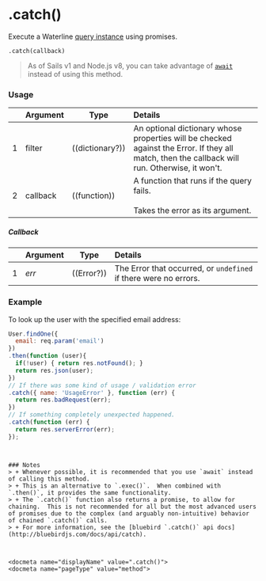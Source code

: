 # .catch()

Execute a Waterline [query instance](http://sailsjs.com/documentation/reference/waterline-orm/queries) using promises.

```usage
.catch(callback)
```

> As of Sails v1 and Node.js v8, you can take advantage of [`await`](https://sailsjs.com/documentation/reference/waterline-orm/queries) instead of using this method.

### Usage

|   |     Argument        | Type                                         | Details                            |
|---|:--------------------|----------------------------------------------|:-----------------------------------|
| 1 |   filter            | ((dictionary?))                              | An optional dictionary whose properties will be checked against the Error. If they all match, then the callback will run. Otherwise, it won't.
| 2 |   callback          | ((function))                                 | A function that runs if the query fails.<br/><br/> Takes the error as its argument.


##### Callback

|   |     Argument        | Type                | Details |
|---|:--------------------|---------------------|:---------------------------------------------------------------------------------|
| 1 |   _err_             | ((Error?))          | The Error that occurred, or `undefined` if there were no errors.


### Example

To look up the user with the specified email address:

```javascript
User.findOne({
  email: req.param('email')
})
.then(function (user){
  if(!user) { return res.notFound(); }
  return res.json(user);
})
// If there was some kind of usage / validation error
.catch({ name: 'UsageError' }, function (err) {
  return res.badRequest(err);
})
// If something completely unexpected happened.
.catch(function (err) {
  return res.serverError(err);
});
```
```


### Notes
> + Whenever possible, it is recommended that you use `await` instead of calling this method.
> + This is an alternative to `.exec()`.  When combined with `.then()`, it provides the same functionality.
> + The `.catch()` function also returns a promise, to allow for chaining.  This is not recommended for all but the most advanced users of promises due to the complex (and arguably non-intuitive) behavior of chained `.catch()` calls.
> + For more information, see the [bluebird `.catch()` api docs](http://bluebirdjs.com/docs/api/catch).



<docmeta name="displayName" value=".catch()">
<docmeta name="pageType" value="method">
